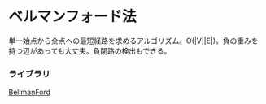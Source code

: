 # ベルマンフォード法  

単一始点から全点への最短経路を求めるアルゴリズム。O(|V||E|)。負の重みを持つ辺があっても大丈夫。負閉路の検出もできる。

### ライブラリ
[BellmanFord](https://github.com/kk-katayama/com_pro/blob/master/Graph/Shortest_Pass/BellmanFord/lib/Bellman_Ford.cpp)
